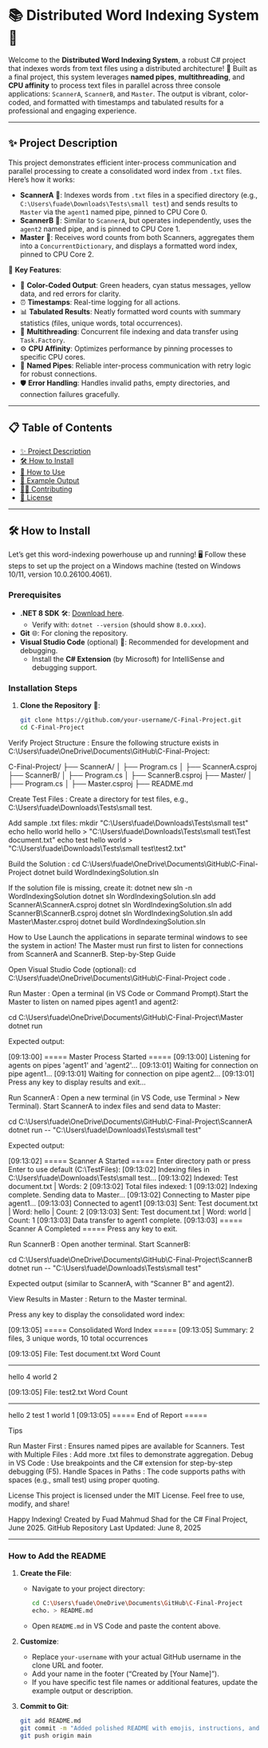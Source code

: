 # 📚 Distributed Word Indexing System 🚀

Welcome to the **Distributed Word Indexing System**, a robust C# project that indexes words from text files using a distributed architecture! 🌟 Built as a final project, this system leverages **named pipes**, **multithreading**, and **CPU affinity** to process text files in parallel across three console applications: `ScannerA`, `ScannerB`, and `Master`. The output is vibrant, color-coded, and formatted with timestamps and tabulated results for a professional and engaging experience.

---

## ✨ Project Description

This project demonstrates efficient inter-process communication and parallel processing to create a consolidated word index from `.txt` files. Here’s how it works:

- **ScannerA** 📑: Indexes words from `.txt` files in a specified directory (e.g., `C:\Users\fuade\Downloads\Tests\small test`) and sends results to `Master` via the `agent1` named pipe, pinned to CPU Core 0.
- **ScannerB** 📜: Similar to `ScannerA`, but operates independently, uses the `agent2` named pipe, and is pinned to CPU Core 1.
- **Master** 🧠: Receives word counts from both Scanners, aggregates them into a `ConcurrentDictionary`, and displays a formatted word index, pinned to CPU Core 2.

🔑 **Key Features**:
- 🎨 **Color-Coded Output**: Green headers, cyan status messages, yellow data, and red errors for clarity.
- ⏰ **Timestamps**: Real-time logging for all actions.
- 📊 **Tabulated Results**: Neatly formatted word counts with summary statistics (files, unique words, total occurrences).
- 🧵 **Multithreading**: Concurrent file indexing and data transfer using `Task.Factory`.
- ⚙️ **CPU Affinity**: Optimizes performance by pinning processes to specific CPU cores.
- 🔗 **Named Pipes**: Reliable inter-process communication with retry logic for robust connections.
- 🛡️ **Error Handling**: Handles invalid paths, empty directories, and connection failures gracefully.

---

## 📋 Table of Contents

- [✨ Project Description](#-project-description)
- [🛠️ How to Install](#️-how-to-install)
- [🚀 How to Use](#-how-to-use)
- [📸 Example Output](#-example-output)
- [🧑‍💻 Contributing](#-contributing)
- [📜 License](#-license)

---

## 🛠️ How to Install

Let’s get this word-indexing powerhouse up and running! 🖥️ Follow these steps to set up the project on a Windows machine (tested on Windows 10/11, version 10.0.26100.4061).

### Prerequisites
- **.NET 8 SDK** 🛠️: [Download here](https://dotnet.microsoft.com/download/dotnet/8.0).
  - Verify with: `dotnet --version` (should show `8.0.xxx`).
- **Git** 🌐: For cloning the repository.
- **Visual Studio Code** (optional) 📝: Recommended for development and debugging.
  - Install the **C# Extension** (by Microsoft) for IntelliSense and debugging support.

### Installation Steps
1. **Clone the Repository** 📂:
   ```bash
   git clone https://github.com/your-username/C-Final-Project.git
   cd C-Final-Project


Verify Project Structure :
Ensure the following structure exists in C:\Users\fuade\OneDrive\Documents\GitHub\C-Final-Project:


C-Final-Project/
├── ScannerA/
│   ├── Program.cs
│   ├── ScannerA.csproj
├── ScannerB/
│   ├── Program.cs
│   ├── ScannerB.csproj
├── Master/
│   ├── Program.cs
│   ├── Master.csproj
├── README.md


Create Test Files :
Create a directory for test files, e.g., C:\Users\fuade\Downloads\Tests\small test.

Add sample .txt files:
mkdir "C:\Users\fuade\Downloads\Tests\small test"
echo hello world hello > "C:\Users\fuade\Downloads\Tests\small test\Test document.txt"
echo test hello world > "C:\Users\fuade\Downloads\Tests\small test\test2.txt"

Build the Solution :
cd C:\Users\fuade\OneDrive\Documents\GitHub\C-Final-Project
dotnet build WordIndexingSolution.sln

If the solution file is missing, create it:
dotnet new sln -n WordIndexingSolution
dotnet sln WordIndexingSolution.sln add ScannerA\ScannerA.csproj
dotnet sln WordIndexingSolution.sln add ScannerB\ScannerB.csproj
dotnet sln WordIndexingSolution.sln add Master\Master.csproj
dotnet build WordIndexingSolution.sln

 How to Use
Launch the applications in separate terminal windows to see the system in action!  The Master must run first to listen for connections from ScannerA and ScannerB.
Step-by-Step Guide

Open Visual Studio Code (optional):
cd C:\Users\fuade\OneDrive\Documents\GitHub\C-Final-Project
code .

Run Master :
Open a terminal (in VS Code or Command Prompt).Start the Master to listen on named pipes agent1 and agent2:

cd C:\Users\fuade\OneDrive\Documents\GitHub\C-Final-Project\Master
dotnet run

Expected output:

[09:13:00] ===== Master Process Started =====
[09:13:00] Listening for agents on pipes 'agent1' and 'agent2'...
[09:13:01] Waiting for connection on pipe agent1...
[09:13:01] Waiting for connection on pipe agent2...
[09:13:01] Press any key to display results and exit...

Run ScannerA :
Open a new terminal (in VS Code, use Terminal > New Terminal). Start ScannerA to index files and send data to Master:

cd C:\Users\fuade\OneDrive\Documents\GitHub\C-Final-Project\ScannerA
dotnet run -- "C:\Users\fuade\Downloads\Tests\small test"

Expected output:

[09:13:02] ===== Scanner A Started =====
Enter directory path or press Enter to use default (C:\TestFiles):
[09:13:02] Indexing files in C:\Users\fuade\Downloads\Tests\small test...
[09:13:02] Indexed: Test document.txt                | Words: 2
[09:13:02] Total files indexed: 1
[09:13:02] Indexing complete. Sending data to Master...
[09:13:02] Connecting to Master pipe agent1...
[09:13:03] Connected to agent1
[09:13:03] Sent: Test document.txt                | Word: hello           | Count: 2
[09:13:03] Sent: Test document.txt                | Word: world           | Count: 1
[09:13:03] Data transfer to agent1 complete.
[09:13:03] ===== Scanner A Completed =====
Press any key to exit.

Run ScannerB :
Open another terminal. Start ScannerB:

cd C:\Users\fuade\OneDrive\Documents\GitHub\C-Final-Project\ScannerB
dotnet run -- "C:\Users\fuade\Downloads\Tests\small test"

Expected output (similar to ScannerA, with “Scanner B” and agent2).

View Results in Master :
Return to the Master terminal.

Press any key to display the consolidated word index:

[09:13:05] ===== Consolidated Word Index =====
[09:13:05] Summary: 2 files, 3 unique words, 10 total occurrences

[09:13:05] File: Test document.txt
  Word            Count
  --------------- -----
  hello             4
  world             2

[09:13:05] File: test2.txt
  Word            Count
  --------------- -----
  hello             2
  test              1
  world             1
[09:13:05] ===== End of Report =====


Tips

Run Master First : Ensures named pipes are available for Scanners.
Test with Multiple Files : Add more .txt files to demonstrate aggregation.
Debug in VS Code : Use breakpoints and the C# extension for step-by-step debugging (F5).
Handle Spaces in Paths : The code supports paths with spaces (e.g., small test) using proper quoting.


 License
This project is licensed under the MIT License. Feel free to use, modify, and share! 

 Happy Indexing! 
 Created by Fuad Mahmud Shad for the C# Final Project, June 2025.
 GitHub Repository
 Last Updated: June 8, 2025

---

### How to Add the README
1. **Create the File**:
   - Navigate to your project directory:
     ```bash
     cd C:\Users\fuade\OneDrive\Documents\GitHub\C-Final-Project
     echo. > README.md
     ```
   - Open `README.md` in VS Code and paste the content above.

2. **Customize**:
   - Replace `your-username` with your actual GitHub username in the clone URL and footer.
   - Add your name in the footer (“Created by [Your Name]”).
   - If you have specific test file names or additional features, update the example output or description.

3. **Commit to Git**:
   ```bash
   git add README.md
   git commit -m "Added polished README with emojis, instructions, and example output"
   git push origin main



